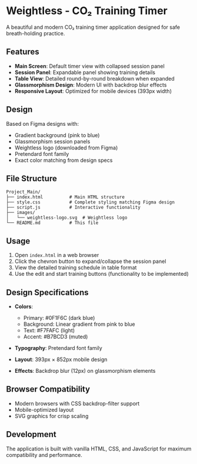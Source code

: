 # Weightless - CO₂ Training Timer

A beautiful and modern CO₂ training timer application designed for safe breath-holding practice.

## Features

- **Main Screen**: Default timer view with collapsed session panel
- **Session Panel**: Expandable panel showing training details
- **Table View**: Detailed round-by-round breakdown when expanded
- **Glassmorphism Design**: Modern UI with backdrop blur effects
- **Responsive Layout**: Optimized for mobile devices (393px width)

## Design

Based on Figma designs with:
- Gradient background (pink to blue)
- Glassmorphism session panels
- Weightless logo (downloaded from Figma)
- Pretendard font family
- Exact color matching from design specs

## File Structure

```
Project_Main/
├── index.html          # Main HTML structure
├── style.css           # Complete styling matching Figma design
├── script.js           # Interactive functionality
├── images/
│   └── weightless-logo.svg  # Weightless logo
└── README.md           # This file
```

## Usage

1. Open `index.html` in a web browser
2. Click the chevron button to expand/collapse the session panel
3. View the detailed training schedule in table format
4. Use the edit and start training buttons (functionality to be implemented)

## Design Specifications

- **Colors**: 
  - Primary: #0F1F6C (dark blue)
  - Background: Linear gradient from pink to blue
  - Text: #F7FAFC (light)
  - Accent: #B7BCD3 (muted)

- **Typography**: Pretendard font family
- **Layout**: 393px × 852px mobile design
- **Effects**: Backdrop blur (12px) on glassmorphism elements

## Browser Compatibility

- Modern browsers with CSS backdrop-filter support
- Mobile-optimized layout
- SVG graphics for crisp scaling

## Development

The application is built with vanilla HTML, CSS, and JavaScript for maximum compatibility and performance.
